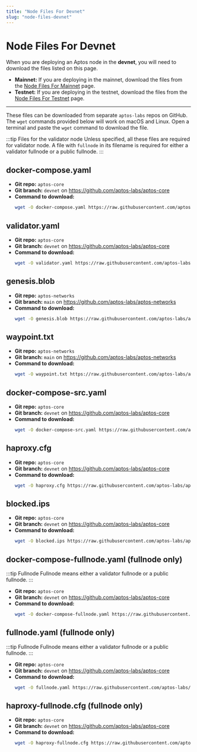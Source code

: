 ```yaml
---
title: "Node Files For Devnet"
slug: "node-files-devnet"
---
```


# Node Files For Devnet

When you are deploying an Aptos node in the **devnet**, you will need to download the files listed on this page.

- **Mainnet:** If you are deploying in the mainnet, download the files from the [Node Files For Mainnet](./node-files.md) page.
- **Testnet:** If you are deploying in the testnet, download the files from the [Node Files For Testnet](./node-files-testnet.md) page.

---

These files can be downloaded from separate `aptos-labs` repos on GitHub. The `wget` commands provided below will work on macOS and Linux. Open a terminal and paste the `wget` command to download the file.

:::tip Files for the validator node
Unless specified, all these files are required for validator node. A file with `fullnode` in its filename is required for either a validator fullnode or a public fullnode.
:::

## docker-compose.yaml

- **Git repo:** `aptos-core`
- **Git branch:** `devnet` on https://github.com/aptos-labs/aptos-core
- **Command to download:**
  ```bash
  wget -O docker-compose.yaml https://raw.githubusercontent.com/aptos-labs/aptos-core/devnet/docker/compose/aptos-node/docker-compose.yaml
  ```

## validator.yaml

- **Git repo:** `aptos-core`
- **Git branch:** `devnet` on https://github.com/aptos-labs/aptos-core
- **Command to download:**
  ```bash
  wget -O validator.yaml https://raw.githubusercontent.com/aptos-labs/aptos-core/devnet/docker/compose/aptos-node/validator.yaml
  ```

## genesis.blob

- **Git repo:** `aptos-networks`
- **Git branch:** `main` on https://github.com/aptos-labs/aptos-networks
- **Command to download:**
  ```bash
  wget -O genesis.blob https://raw.githubusercontent.com/aptos-labs/aptos-networks/main/devnet/genesis.blob
  ```

## waypoint.txt

- **Git repo:** `aptos-networks`
- **Git branch:** `main` on https://github.com/aptos-labs/aptos-networks
- **Command to download:**
  ```bash
  wget -O waypoint.txt https://raw.githubusercontent.com/aptos-labs/aptos-networks/main/devnet/waypoint.txt
  ```

## docker-compose-src.yaml

- **Git repo:** `aptos-core`
- **Git branch:** `devnet` on https://github.com/aptos-labs/aptos-core
- **Command to download:**
  ```bash
  wget -O docker-compose-src.yaml https://raw.githubusercontent.com/aptos-labs/aptos-core/devnet/docker/compose/aptos-node/docker-compose-src.yaml
  ```

## haproxy.cfg

- **Git repo:** `aptos-core`
- **Git branch:** `devnet` on https://github.com/aptos-labs/aptos-core
- **Command to download:**
  ```bash
  wget -O haproxy.cfg https://raw.githubusercontent.com/aptos-labs/aptos-core/devnet/docker/compose/aptos-node/haproxy.cfg
  ```

## blocked.ips

- **Git repo:** `aptos-core`
- **Git branch:** `devnet` on https://github.com/aptos-labs/aptos-core
- **Command to download:**
  ```bash
  wget -O blocked.ips https://raw.githubusercontent.com/aptos-labs/aptos-core/devnet/docker/compose/aptos-node/blocked.ips
  ```

## docker-compose-fullnode.yaml (fullnode only)

:::tip Fullnode
Fullnode means either a validator fullnode or a public fullnode.
:::

- **Git repo:** `aptos-core`
- **Git branch:** `devnet` on https://github.com/aptos-labs/aptos-core
- **Command to download:**
  ```bash
  wget -O docker-compose-fullnode.yaml https://raw.githubusercontent.com/aptos-labs/aptos-core/devnet/docker/compose/aptos-node/docker-compose-fullnode.yaml
  ```

## fullnode.yaml (fullnode only)

:::tip Fullnode
Fullnode means either a validator fullnode or a public fullnode.
:::

- **Git repo:** `aptos-core`
- **Git branch:** `devnet` on https://github.com/aptos-labs/aptos-core
- **Command to download:**
  ```bash
  wget -O fullnode.yaml https://raw.githubusercontent.com/aptos-labs/aptos-core/devnet/docker/compose/aptos-node/fullnode.yaml
  ```

## haproxy-fullnode.cfg (fullnode only)

- **Git repo:** `aptos-core`
- **Git branch:** `devnet` on https://github.com/aptos-labs/aptos-core
- **Command to download:**
  ```bash
  wget -O haproxy-fullnode.cfg https://raw.githubusercontent.com/aptos-labs/aptos-core/devnet/docker/compose/aptos-node/haproxy-fullnode.cfg
  ```
